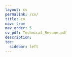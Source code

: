 ```yaml
---
layout: cv
permalink: /cv/
title: cv
nav: true
nav_order: 5
cv_pdf: Technical_Resume.pdf
description: 
toc:
  sidebar: left
---
```

